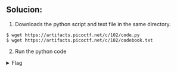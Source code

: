 ## Solucion:
  1. Downloads the python script and text file in the same directory.
  ```
  $ wget https://artifacts.picoctf.net/c/102/code.py
  $ wget https://artifacts.picoctf.net/c/102/codebook.txt
  ```
  2. Run the python code 
  <details>
    <summary> Flag </summary>
    
      picoCTF{c0d3b00k_455157_197a982c} 
     
  </details>
   
